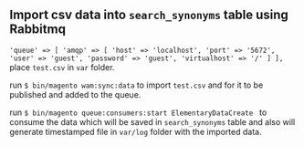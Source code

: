 ## Import csv data into `search_synonyms` table using Rabbitmq

`
    'queue' => [
        'amqp' => [
            'host' => 'localhost',
            'port' => '5672',
            'user' => 'guest',
            'password' => 'guest',
            'virtualhost' => '/'
        ]
    ],
`
place `test.csv` in `var` folder.

run `$ bin/magento wam:sync:data` to import `test.csv` and for it to be published and added to the queue.

run `$ bin/magento queue:consumers:start ElementaryDataCreate ` to consume the data which will be saved in 
`search_synonyms` table and also will generate timestamped file in `var/log` folder with the imported data.
